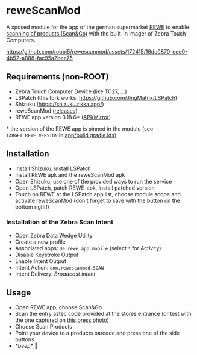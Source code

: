 reweScanMod
===========

A xposed module for the app of the german supermarket [REWE](https://www.rewe.de/) to enable [scanning of products (Scan&Go)](https://www.rewe.de/service/scan-and-go/) with the built-in imager of Zebra Touch Computers.

https://github.com/robbi5/rewescanmod/assets/172415/16dc0870-cee0-4b52-a888-fac95a2bee75

## Requirements (non-ROOT)
- Zebra Touch Computer Device (like TC27, ...)
- LSPatch (this fork works: https://github.com/JingMatrix/LSPatch)
- Shizuku (https://shizuku.rikka.app/)
- reweScanMod ([releases](https://github.com/robbi5/rewescanmod/releases))
- REWE app version 3.18.6* ([APKMirror](https://www.apkmirror.com/apk/rewe-markt-gmbh/rewe-angebote-coupons/rewe-angebote-coupons-3-18-6-release/rewe-online-supermarkt-3-18-6-android-apk-download/))

\* the version of the REWE app is pinned in the module (see `TARGET_REWE_VERSION` in [app/build.gradle.kts](app/build.gradle.kts))

## Installation
* Install Shizuku, install LSPatch
* Install REWE apk and the reweScanMod apk
* Open Shizuku, use one of the provided ways to run the service
* Open LSPatch, patch REWE-apk, install patched version
* Touch on REWE at the LSPatch app list, choose module scope and activate reweScanMod (don't forget to save with the button on the bottom right!)

### Installation of the Zebra Scan Intent
* Open Zebra Data Wedge Utility
* Create a new profile
* Associated apps: `de.rewe.app.mobile` (select `*` for Activity)
* Disable Keystroke Output
* Enable Intent Output
* Intent Action: `com.rewescanmod.SCAN`
* Intent Delivery: _Broadcast intent_

## Usage
* Open REWE app, choose Scan&Go
* Scan the entry aztec code provided at the stores entrance (or test with the one captured on [this press photo](https://www.imago-images.de/st/0401800361))
* Choose Scan Products
* Point your device to a products barcode and press one of the side buttons
* _\*beep\*_ 🥳